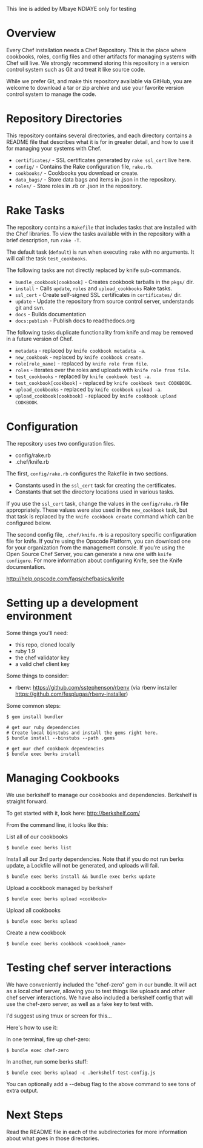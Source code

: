 This line is added by Mbaye NDIAYE only for testing 

Overview
========

Every Chef installation needs a Chef Repository. This is the place where cookbooks, roles, config files and other artifacts for managing systems with Chef will live. We strongly recommend storing this repository in a version control system such as Git and treat it like source code.

While we prefer Git, and make this repository available via GitHub, you are welcome to download a tar or zip archive and use your favorite version control system to manage the code.

Repository Directories
======================

This repository contains several directories, and each directory contains a README file that describes what it is for in greater detail, and how to use it for managing your systems with Chef.

* `certificates/` - SSL certificates generated by `rake ssl_cert` live here.
* `config/` - Contains the Rake configuration file, `rake.rb`.
* `cookbooks/` - Cookbooks you download or create.
* `data_bags/` - Store data bags and items in .json in the repository.
* `roles/` - Store roles in .rb or .json in the repository.

Rake Tasks
==========

The repository contains a `Rakefile` that includes tasks that are installed with the Chef libraries. To view the tasks available with in the repository with a brief description, run `rake -T`.

The default task (`default`) is run when executing `rake` with no arguments. It will call the task `test_cookbooks`.

The following tasks are not directly replaced by knife sub-commands.

* `bundle_cookbook[cookbook]` - Creates cookbook tarballs in the `pkgs/` dir.
* `install` - Calls `update`, `roles` and `upload_cookbooks` Rake tasks.
* `ssl_cert` - Create self-signed SSL certificates in `certificates/` dir.
* `update` - Update the repository from source control server, understands git and svn.
* `docs` - Builds documentation
* `docs:publish` - Publish docs to readthedocs.org

The following tasks duplicate functionality from knife and may be removed in a future version of Chef.

* `metadata` - replaced by `knife cookbook metadata -a`.
* `new_cookbook` - replaced by `knife cookbook create`.
* `role[role_name]` - replaced by `knife role from file`.
* `roles` - iterates over the roles and uploads with `knife role from file`.
* `test_cookbooks` - replaced by `knife cookbook test -a`.
* `test_cookbook[cookbook]` - replaced by `knife cookbook test COOKBOOK`.
* `upload_cookbooks` - replaced by `knife cookbook upload -a`.
* `upload_cookbook[cookbook]` - replaced by `knife cookbook upload COOKBOOK`.

Configuration
=============

The repository uses two configuration files.

* config/rake.rb
* .chef/knife.rb

The first, `config/rake.rb` configures the Rakefile in two sections.

* Constants used in the `ssl_cert` task for creating the certificates.
* Constants that set the directory locations used in various tasks.

If you use the `ssl_cert` task, change the values in the `config/rake.rb` file appropriately. These values were also used in the `new_cookbook` task, but that task is replaced by the `knife cookbook create` command which can be configured below.

The second config file, `.chef/knife.rb` is a repository specific configuration file for knife. If you're using the Opscode Platform, you can download one for your organization from the management console. If you're using the Open Source Chef Server, you can generate a new one with `knife configure`. For more information about configuring Knife, see the Knife documentation.

http://help.opscode.com/faqs/chefbasics/knife

Setting up a development environment
====================================

Some things you'll need:

  * this repo, cloned locally
  * ruby 1.9
  * the chef validator key
  * a valid chef client key

Some things to consider:

  * rbenv: https://github.com/sstephenson/rbenv (via rbenv installer https://github.com/fesplugas/rbenv-installer)

Some common steps:

    $ gem install bundler

    # get our ruby dependencies
    # Create local binstubs and install the gems right here.
    $ bundle install --binstubs --path .gems

    # get our chef cookbook dependencies
    $ bundle exec berks install

Managing Cookbooks
==================

We use berkshelf to manage our cookbooks and dependencies. Berkshelf is
straight forward.

To get started with it, look here: http://berkshelf.com/

From the command line, it looks like this:

List all of our cookbooks

    $ bundle exec berks list

Install all our 3rd party dependencies. Note that if you do not run berks
update, a Lockfile will not be generated, and uploads will fail.

    $ bundle exec berks install && bundle exec berks update

Upload a cookbook managed by berkshelf

    $ bundle exec berks upload <cookbook>

Upload all cookbooks

    $ bundle exec berks upload

Create a new cookbook

    $ bundle exec berks cookbook <cookbook_name>

Testing chef server interactions
================================

We have conveniently included the "chef-zero" gem in our bundle. It will act as a local
chef server, allowing you to test things like uploads and other chef server
interactions. We have also included a berkshelf config that will use the
chef-zero server, as well as a fake key to test with.

I'd suggest using tmux or screen for this...

Here's how to use it:

In one terminal, fire up chef-zero:

    $ bundle exec chef-zero

In another, run some berks stuff:

    $ bundle exec berks upload -c .berkshelf-test-config.js

You can optionally add a --debug flag to the above command to see tons of
extra output.

Next Steps
==========

Read the README file in each of the subdirectories for more information about what goes in those directories.
